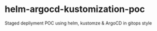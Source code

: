 # helm-argocd-kustomization-poc
Staged depliyment POC using helm, kustomze &amp; ArgoCD in gitops style

